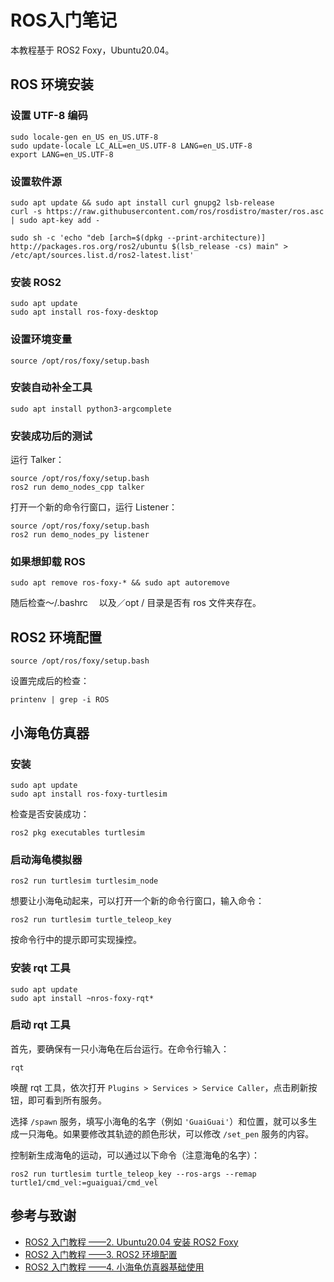 # ROS入门笔记

本教程基于 ROS2 Foxy，Ubuntu20.04。

## ROS 环境安装

### 设置 UTF-8 编码

```shell
sudo locale-gen en_US en_US.UTF-8
sudo update-locale LC_ALL=en_US.UTF-8 LANG=en_US.UTF-8
export LANG=en_US.UTF-8
```

### 设置软件源

```shell
sudo apt update && sudo apt install curl gnupg2 lsb-release
curl -s https://raw.githubusercontent.com/ros/rosdistro/master/ros.asc | sudo apt-key add -
```

```shell
sudo sh -c 'echo "deb [arch=$(dpkg --print-architecture)] http://packages.ros.org/ros2/ubuntu $(lsb_release -cs) main" > /etc/apt/sources.list.d/ros2-latest.list'
```

### 安装 ROS2

```shell
sudo apt update
sudo apt install ros-foxy-desktop
```

### 设置环境变量

```shell
source /opt/ros/foxy/setup.bash
```

### 安装自动补全工具

```shell
sudo apt install python3-argcomplete
```

### 安装成功后的测试

运行 Talker：

```shell
source /opt/ros/foxy/setup.bash
ros2 run demo_nodes_cpp talker
```

打开一个新的命令行窗口，运行 Listener：

```shell
source /opt/ros/foxy/setup.bash
ros2 run demo_nodes_py listener
```

### 如果想卸载 ROS

```shell
sudo apt remove ros-foxy-* && sudo apt autoremove
```

随后检查～/.bashrc 　以及／opt / 目录是否有 ros 文件夹存在。

## ROS2 环境配置

```shell
source /opt/ros/foxy/setup.bash
```

设置完成后的检查：

```shell
printenv | grep -i ROS
```

## 小海龟仿真器

### 安装

```shell
sudo apt update
sudo apt install ros-foxy-turtlesim
```

检查是否安装成功：

```shell
ros2 pkg executables turtlesim
```

### 启动海龟模拟器

```shell
ros2 run turtlesim turtlesim_node
```

想要让小海龟动起来，可以打开一个新的命令行窗口，输入命令：

```shell
ros2 run turtlesim turtle_teleop_key
```

按命令行中的提示即可实现操控。

### 安装 rqt 工具

```shell
sudo apt update
sudo apt install ~nros-foxy-rqt*
```

### 启动 rqt 工具

首先，要确保有一只小海龟在后台运行。在命令行输入：

```shell
rqt
```

唤醒 rqt 工具，依次打开 `Plugins > Services > Service Caller`，点击刷新按钮，即可看到所有服务。

选择 `/spawn` 服务，填写小海龟的名字（例如 `'GuaiGuai'`）和位置，就可以多生成一只海龟。如果要修改其轨迹的颜色形状，可以修改 `/set_pen` 服务的内容。

控制新生成海龟的运动，可以通过以下命令（注意海龟的名字）：

```shell
ros2 run turtlesim turtle_teleop_key --ros-args --remap turtle1/cmd_vel:=guaiguai/cmd_vel
```

## 参考与致谢

- [ROS2 入门教程 ——2. Ubuntu20.04 安装 ROS2 Foxy](https://www.guyuehome.com/10226)
- [ROS2 入门教程 ——3. ROS2 环境配置](https://www.guyuehome.com/10243)
- [ROS2 入门教程 ——4. 小海龟仿真器基础使用](https://www.guyuehome.com/10386)
